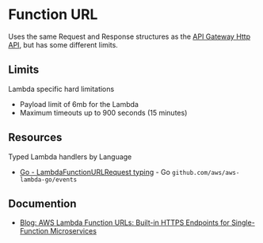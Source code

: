 # Function URL

Uses the same Request and Response structures as the [API Gateway Http API](./http-api.md), but has some different limits.

## Limits

Lambda specific hard limitations

- Payload limit of 6mb for the Lambda
- Maximum timeouts up to 900 seconds (15 minutes)


## Resources

Typed Lambda handlers by Language

- [Go - LambdaFunctionURLRequest typing](https://github.com/aws/aws-lambda-go/blob/main/events/lambda_function_urls.go) - Go `github.com/aws/aws-lambda-go/events`

## Documention

- [Blog: AWS Lambda Function URLs: Built-in HTTPS Endpoints for Single-Function Microservices](https://aws.amazon.com/blogs/aws/announcing-aws-lambda-function-urls-built-in-https-endpoints-for-single-function-microservices/)
